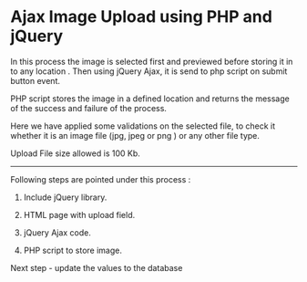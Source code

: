 # Ajax Image Upload using PHP and jQuery

In this process the image is selected first and previewed before storing it in to any location . Then using  jQuery Ajax, it is send to php script on submit button event.

PHP script stores the image in a defined location and returns the message of the success and failure of the process.

Here we have applied some validations on the selected file, to check it whether it is an image file (jpg, jpeg or png ) or any other file type.

Upload File size allowed is 100 Kb.

---
Following steps are pointed under this process :

1.  Include jQuery library.

2.  HTML page with upload field.

3.  jQuery Ajax code.

3.  PHP script to store image.

Next step - update the values to the database
